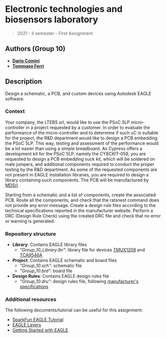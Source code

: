 # Electronic technologies and biosensors laboratory
> 2021 - II semester - First Assignment

## Authors (Group 10)
  - [**Dario Comini**](https://github.com/DarioComini) 
  - [**Tommaso Ferri**](https://github.com/TommasoFerri97)

## Description
Design a schematic, a PCB, and custom devices using Autodesk EAGLE software.

### Context
Your company, the LTEBS srl, would like to use the PSoC 5LP micro-controller in a project requested by a customer. In order to evaluate the performance of the micro-controller and to determine if such uC is suitable for the project, the R&D department would like to design a PCB embedding the PSoC 5LP. This way, testing and assessment of the performance would be a lot easier than using a simple breadboard. As Cypress offers a development kit for the PSoC 5LP, namely the CY8CKIT-059, you are requested to design a PCB embedding suck kit, which will be soldered on male jumpers, and additional components required to conduct the proper testing by the R&D department. As some of the requested components are not present in EAGLE installation libraries, you are required to design a library containing such components. The PCB will be manufactured by [MDSrl](https://www.mdsrl.it/).

Starting from a schematic and a list of components, create the associated PCB. Route all the components, and check that the ratsnest command does not provide any error message. Create a design rule files according to the technical specifications reported in the manufacturer website. Perform a DRC (Design Rule Check) using the created DRC file and check that no error or warning is generated.

### Repository structure
- **Library**: Contains EAGLE library files
  - *"Group_10_Library.lbr"*: library file for devices [TMUX1208](https://www.ti.com/lit/ds/symlink/tmux1208.pdf) and [TCA9546A](https://www.ti.com/lit/ds/symlink/tca9546a.pdf)
- **Project**: Contains EAGLE schematic and board files
  - *"Group_10.sch"*: schematic file
  - *"Group_10.brd"*: board file
- **Design Rules**: Contains EAGLE design rules file
  - *"Group_10.dru"*: design rules file, following [manufacturer's specifications](https://www.mdsrl.it/mddesignrules.html)

### Additional resources
The following documents/tutorial can be useful for this assignment:
- [SparkFun EAGLE Tutorial](https://learn.sparkfun.com/tutorials/using-eagle-schematic/all)
- [EAGLE Layers](https://www.autodesk.com/products/eagle/blog/every-layer-explained-autodesk-eagle/)
- [Getting Started with EAGLE](https://www.autodesk.com/products/eagle/overview) 
